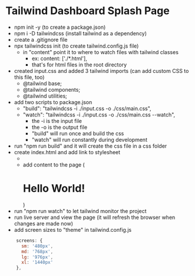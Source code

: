 # Tailwind Dashboard Splash Page

- npm init -y (to create a package.json)
- npm i -D tailwindcss (install tailwind as a dependency)
- create a .gitignore file
- npx tailwindcss init (to create tailwind.config.js file)
    - in "content" point it to where to watch files with tailwind classes
        - ex: content: ['./*.html'],
        - that's for html files in the root directory
- created input.css and added 3 tailwind imports (can add custom CSS to this file, too)
    - @tailwind base;
    - @tailwind components;
    - @tailwind utilities;
- add two scripts to package.json
    - "build": "tailwindcss -i ./input.css -o ./css/main.css",
    - "watch": "tailwindcss -i ./input.css -o ./css/main.css --watch",
        - the -i is the input file
        - the -o is the output file
        - "build" will run once and build the css
        - "watch" will run constantly during development
- run "npm run build" and it will create the css file in a css folder
- create index.html and add link to stylesheet
    - <link rel="stylesheet" href="css/main.css">
    - add content to the page (<h1 class="text-3xl">Hello World!</h1>)
- run "npm run watch" to let tailwind monitor the project
- run live server and view the page (it will refresh the browser when changes are made now)
- add screen sizes to "theme" in tailwind.config.js
```js
    screens: {
      sm: '480px',
      md: '768px',
      lg: '976px',
      xl: '1440px'
    },
```